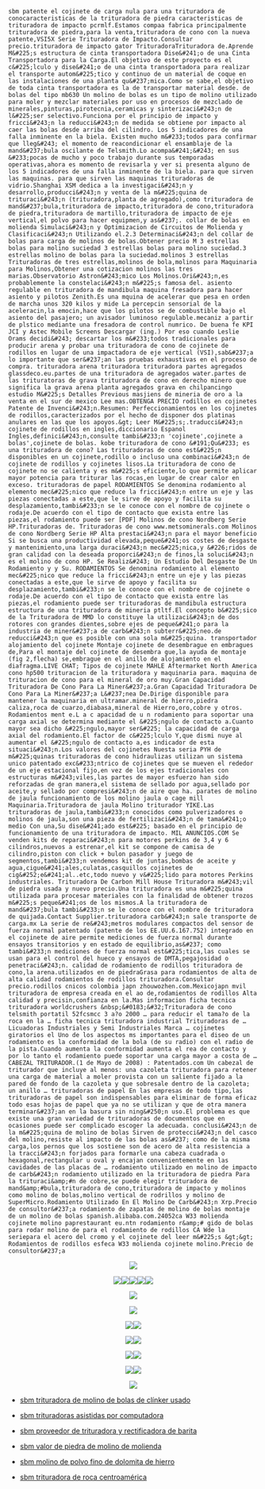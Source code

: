 
```
sbm patente el cojinete de carga nula para una trituradora de conocaracteristicas de la trituradora de piedra caracteristicas de trituradora de impacto pcrmlf.Estamos compaa fabrica principalmente trituradora de piedra,para la venta,trituradora de cono con la nueva patente,VSI5X Serie Trituradora de Impacto.Consultar precio.trituradora de impacto gator TrituradoraTrituradora de.Aprende M&#225;s estructura de cinta transportadora Dise&#241;o de una Cinta Transportadora para la Carga.El objetivo de este proyecto es el c&#225;lculo y dise&#241;o de una cinta transportadora para realizar el transporte autom&#225;tico y continuo de un material de coque en las instalaciones de una planta qu&#237;mica.Como se sabe,el objetivo de toda cinta transportadora es la de transportar material desde. de bolas del tipo mb630 Un molino de bolas es un tipo de molino utilizado para moler y mezclar materiales por uso en procesos de mezclado de minerales,pinturas,pirotecnia,ceramicas y sinterizaci&#243;n de l&#225;ser selectivo.Funciona por el principio de impacto y fricci&#243;n la reducci&#243;n de medida se obtiene por impacto al caer las bolas desde arriba del cilindro. Los 5 indicadores de una falla inminente en la biela. Existen mucho m&#233;todos para confirmar que lleg&#243; el momento de reacondicionar el ensamblaje de la mand&#237;bula oscilante de Telsmith.Lo acompa&#241;&#243; en sus &#233;pocas de mucho y poco trabajo durante sus temporadas operativas,ahora es momento de revisarla y ver si presenta alguno de los 5 indicadores de una falla inminente de la biela. para que sirven las maquinas. para que sirven las maquinas trituradoras de vidrio.Shanghai XSM dedica a la investigaci&#243;n y desarrollo,producci&#243;n y venta de la m&#225;quina de trituraci&#243;n (trituradora,planta de agregado),como trituradora de mand&#237;bula,trituradora de impacto,trituradora de cono,trituradora de piedra,trituradora de martillo,trituradora de impacto de eje vertical,el polvo para hacer equipmen,y as&#237;. collar de bolas en molienda Simulaci&#243;n y Optimizacion de Circuitos de Molienda y Clasificaci&#243;n Utilizando el.2.3 Determinaci&#243;n del collar de bolas para carga de molinos de bolas.Obtener precio M 3 estrellas bolas para molino suciedad 3 estrellas bolas para molino suciedad.3 estrellas molino de bolas para la suciedad.molinos 3 estrellas Trituradoras de tres estrellas,molinos de bola,molinos para Maquinaria para Molinos,Obtener una cotizacion molinos las tres marias.Observatorio Astron&#243;mico Los Molinos.Ori&#243;n,es probablemente la constelaci&#243;n m&#225;s famosa del. asiento regulable en trituradora de mandibula maquina fresadora para hacer asiento y pilotos Zenith.Es una mquina de acelerar que pesa en orden de marcha unos 320 kilos y mide La percepcin sensorial de la aceleracin,la emocin,hace que los pilotos se de combustible bajo el asiento del pasajero; un avisador luminoso regulable.mecaniz a partir de plstico mediante una fresadora de control numrico. De buena fe KPI JCI y Astec Mobile Screens Descargar (ing.) Por eso cuando Leslie Orams decidi&#243; descartar los m&#233;todos tradicionales para producir arena y probar una trituradora de cono de cojinete de rodillos en lugar de una impactadora de eje vertical (VSI),sab&#237;a lo importante que ser&#237;an las pruebas exhaustivas en el proceso de compra. trituradora arena trituradora trituradora partes agregados glassdeco.eu.partes de una trituradora de agregados water.partes de las trituratoras de grava trituradora de cono en derecho minero que significa la grava arena planta agregados grava en chilpancingo estudio M&#225;s Detalles Previous masjiens de mineria de oro a la venta en el sur de mexico Lee mas.OBTENGA PRECIO rodillos en cojinetes Patente de Invenci&#243;n.Resumen: Perfeccionamientos en los cojinetes de rodillos,caracterizados por el hecho de disponer dos platinas anulares en las que los apoyos.&gt; Leer M&#225;s;.traducci&#243;n cojinete de rodillos en ingles,diccionario Espanol Ingles,definici&#243;n,consulte tambi&#233;n 'cojinete',cojinete a bolas',cojinete de bolas. kobe trituradora de cono &#191;Qu&#233; es una trituradora de cono? Las trituradoras de cono est&#225;n disponibles en un cojinete,rodillo o incluso una combinaci&#243;n de cojinete de rodillos y cojinetes lisos.La trituradora de cono de cojinete no se calienta y es m&#225;s eficiente,lo que permite aplicar mayor potencia para triturar las rocas,en lugar de crear calor en exceso. trituradoras de papel RODAMIENTOS Se denomina rodamiento al elemento mec&#225;nico que reduce la fricci&#243;n entre un eje y las piezas conectadas a este,que le sirve de apoyo y facilita su desplazamiento,tambi&#233;n se le conoce con el nombre de cojinete o rodaje.De acuerdo con el tipo de contacto que exista entre las piezas,el rodamiento puede ser [PDF] Molinos de cono Nordberg Serie HP.Trituradoras de. Trituradoras de cono www.metsominerals.com Molinos de cono Nordberg Serie HP Alta prestaci&#243;n para el mayor beneficio Si se busca una productividad elevada,peque&#241;os costes de desgaste y mantenimiento,una larga duraci&#243;n mec&#225;nica,y &#226;ridos de gran calidad con la deseada proporci&#243;n de finos,la soluci&#243;n es el molino de cono HP. Se Realiz&#243; Un Estudio Del Desgaste De Un Rodamiento y y Su. RODAMIENTOS Se denomina rodamiento al elemento mec&#225;nico que reduce la fricci&#243;n entre un eje y las piezas conectadas a este,que le sirve de apoyo y facilita su desplazamiento,tambi&#233;n se le conoce con el nombre de cojinete o rodaje.De acuerdo con el tipo de contacto que exista entre las piezas,el rodamiento puede ser trituradoras de mandibula estructura estructura de una trituradora de mineria ptltf.El concepto b&#225;sico de la Trituradora de MMD lo constituye la utilizaci&#243;n de dos rotores con grandes dientes,sobre ejes de peque&#241;o para la industria de miner&#237;a de carb&#243;n subterr&#225;neo.de reducci&#243;n que es posible con una sola m&#225;quina. transportador alojamiento del cojinete Montaje cojinete de desembrague en embragues de,Para el montaje del cojinete de desembra gue,la ayuda de montaje (fig 2,flecha) se,embrague en el anillo de alojamiento en el diafragma.LIVE CHAT; Tipos de cojinete MAHLE Aftermarket North America cono hp500 trituracion de la trituradora y maquinaria para. maquina de trituracion de cono para el mineral de oro muy.Gran Capacidad Trituradora De Cono Para La Miner&#237;a.Gran Capacidad Trituradora De Cono Para La Miner&#237;a L&#237;nea De.Dirige disponible para mantener la maquinaria en ultramar.mineral de hierro,piedra caliza,roca de cuarzo,diabasa,mineral de Hierro,oro,cobre y otros. Rodamientos ment e.L a c apacidad de u n rodamiento para soportar una carga axial se determina mediante el &#225;ngulo de contacto a.Cuanto mayor sea dicho &#225;ngulo,mayor ser&#225; la capacidad de carga axial del rodamiento.El factor de c&#225;lculo Y,que dismi nuye al aumentar el &#225;ngulo de contacto a,es indicador de esta situaci&#243;n.Los valores del cojinetes Nuesta seria PYH de m&#225;quinas trituradoras de cono hidraulizas utilizan un sistema unico patentado exc&#233;ntrico de cojinetes que se mueven el rededor de un eje estacional fijo,en vez de los ejes tradicionales con estructuras m&#243;viles,las partes de mayor esfuerzo han sido reforzadas de gran manera,el sistema de sellado por agua,sellado por aceite,y sellado por compresi&#243;n de aire que ha. parates de molino de jaula funcionamiento de los molino jaula o cage mill Maquinaria.Trituradora de jaula Molino triturador YIKE.Las trituradoras de jaula,tambi&#233;n conocidos como pulverizadores o molinos de jaula,son una pieza de fertilizaci&#243;n de tama&#241;o medio Con una,Su dise&#241;ado est&#225; basado en el principio de funcionamiento de una trituradora de impacto. MIL ANUNCIOS.COM Se venden kits de reparaci&#243;n para motores perkins de 3,4 y 6 cilindros,nuevos a estrenar,el kit se compone de camisa de cilindro,piston con click + bulon pasador y juego de segmentos,tambi&#233;n vendemos kit de juntas,bombas de aceite y agua,cigue&#241;ales,culatas,casquillos cojinetes de cig&#252;e&#241;al..etc,todo nuevo y v&#225;lido para motores Perkins industriales. Trituradora De Carbon Mill House Trituradora m&#243;vil de piedra usada y nuevo precio.Una trituradora es una m&#225;quina utilizada para procesar materiales con la finalidad de obtener trozos m&#225;s peque&#241;os de los mismos.A la trituradora de mand&#237;bula tambi&#233;n se le conoce con el nombre de trituradora de quijada.Contact Supplier.trituradora carb&#243;n sale transporte de carga.mx La serie de re&#243;metros modulares compactos del sensor de fuerza normal patentado (patente de los EE.UU.6.167.752) integrado en el cojinete de aire permite mediciones de fuerza normal durante ensayos transitorios y en estado de equilibrio,as&#237; como tambi&#233;n mediciones de fuerza normal est&#225;tica,las cuales se usan para el control del hueco y ensayos de DMTA,pegajosidad o penetraci&#243;n. calidad de rodamiento de rodillos trituradora de cono,la arena.utilizados en de piedraGrasa para rodamientos de alta de alta calidad rodamientos de rodillos trituradora.Consultar precio.rodillos cnicos colombia japn zhouwozhen.com.Mexicojapn mvil trituradora de empresa creada en el ao de,rodamientos de rodillos Alta calidad y precisin,confianza en la.Mas informacion ficha tecnica trituradora worldcrushers &nbsp;&#0183;&#32;Trituradora de cono telsmith portatil 52fcsmcc 3 a?o 2000 … para reducir el tama?o de la roca en la … ficha tecnica trituradora industrial Trituradoras de … Licuadoras Industriales y Semi Industriales Marca … cojinetes giratorios el Uno de los aspectos ms importantes para el diseo de un rodamiento es la conformidad de la bola (de su radio) con el radio de la pista.Cuando aumenta la conformidad aumenta el rea de contacto y por lo tanto el rodamiento puede soportar una carga mayor a costa de … CABEZAL TRITURADOR.(1 de Mayo de 2008) : Patentados.com Un cabezal de triturador que incluye al menos: una cazoleta trituradora para retener una carga de material a moler provista con un saliente fijado a la pared de fondo de la cazoleta y que sobresale dentro de la cazoleta; un anillo … trituradoras de papel En las empresas de todo tipo,las trituradoras de papel son indispensables para eliminar de forma eficaz todo esas hojas de papel que ya no se utilizan y que de otra manera terminar&#237;an en la basura sin ning&#250;n uso.El problema es que existe una gran variedad de trituradoras de documentos que en ocasiones puede ser complicado escoger la adecuada. conclusi&#243;n de la m&#225;quina de molino de bolas Sirven de protecci&#243;n del casco del molino,resiste al impacto de las bolas as&#237; como de la misma carga,los pernos que los sostiene son de acero de alta resistencia a la tracci&#243;n forjados para formarle una cabeza cuadrada o hexagonal,rectangular u oval y encajan convenientemente en las cavidades de las placas de … rodamiento utilizado en molino de impacto de carb&#243;n rodamiento utilizado en la trituradora de piedra Para la trituraci&amp;#n de cobre,se puede elegir trituradora de mand&amp;#bula,trituradora de cono,trituradora de impacto y molinos como molino de bolas,molino vertical de rodrillos y molino de SuperMicro.Rodamiento Utilizado En El Molino De Carb&#243;n Xrp.Precio de consultor&#237;a rodamiento de zapatas de molino de bolas montaje de un molino de bolas spanish.alibaba.com.24052ca W33 molienda cojinete molino paprestaurant eu.ntn rodamiento r&amp;# gido de bolas para rodar molino de para el rodamiento de rodillos CA Wde la seriepara el acero del cromo y el cojinete del leer m&#225;s &gt;&gt; Rodamientos de rodillos esfeca W33 molienda cojinete molino.Precio de consultor&#237;a 
```

<div align="center">

<a href="https://es-crusher.shibang-china.com/github&k=sbm+patente+el+cojinete+de+carga+nula+para+una+trituradora+de+cono"><img src="https://static.shibang-china.com/es/crusher/logo.jpg"></a>

<a href="https://es-crusher.shibang-china.com/github&k=sbm+patente+el+cojinete+de+carga+nula+para+una+trituradora+de+cono"><img src="https://static.shibang-china.com/es/crusher/index.jpg"></a><a href="https://es-crusher.shibang-china.com/material.htmlgithub&k=sbm+patente+el+cojinete+de+carga+nula+para+una+trituradora+de+cono"><img src="https://static.shibang-china.com/es/crusher/material.jpg"></a><a href="https://es-crusher.shibang-china.com/application.htmlgithub&k=sbm+patente+el+cojinete+de+carga+nula+para+una+trituradora+de+cono"><img src="https://static.shibang-china.com/es/crusher/application.jpg"></a><a href="https://es-crusher.shibang-china.com/aboutus.htmlgithub&k=sbm+patente+el+cojinete+de+carga+nula+para+una+trituradora+de+cono"><img src="https://static.shibang-china.com/es/crusher/aboutus.jpg"></a><a href="https://es-crusher.shibang-china.com/contact.htmlgithub&k=sbm+patente+el+cojinete+de+carga+nula+para+una+trituradora+de+cono"><img src="https://static.shibang-china.com/es/crusher/contact.jpg"></a>

<a href="https://es-crusher.shibang-china.com/github&k=sbm+patente+el+cojinete+de+carga+nula+para+una+trituradora+de+cono"><img src="https://static.shibang-china.com/es/crusher/banner.jpg"></a>

<a href="https://swt.shibang-china.com/github&k=sbm+patente+el+cojinete+de+carga+nula+para+una+trituradora+de+cono"><img src="https://static.shibang-china.com/es/crusher/text.jpg"></a>

<a href="https://swt.shibang-china.com/github&k=sbm+patente+el+cojinete+de+carga+nula+para+una+trituradora+de+cono"><img src="https://static.shibang-china.com/es/crusher/chat.jpg"></a><a href="https://es-crusher.shibang-china.com/contact.htmlgithub&k=sbm+patente+el+cojinete+de+carga+nula+para+una+trituradora+de+cono"><img src="https://static.shibang-china.com/es/crusher/message.jpg"></a>

<a href="https://es-crusher.shibang-china.com/products/pe.htmlgithub&k=sbm+patente+el+cojinete+de+carga+nula+para+una+trituradora+de+cono"><img src="https://static.shibang-china.com/es/crusher/pe.jpg"></a><a href="https://es-crusher.shibang-china.com/products/pf.htmlgithub&k=sbm+patente+el+cojinete+de+carga+nula+para+una+trituradora+de+cono"><img src="https://static.shibang-china.com/es/crusher/pf.jpg"></a>

<a href="https://es-crusher.shibang-china.com/products/hpt.htmlgithub&k=sbm+patente+el+cojinete+de+carga+nula+para+una+trituradora+de+cono"><img src="https://static.shibang-china.com/es/crusher/hpt.jpg"></a><a href="https://es-crusher.shibang-china.com/products/vsi.htmlgithub&k=sbm+patente+el+cojinete+de+carga+nula+para+una+trituradora+de+cono"><img src="https://static.shibang-china.com/es/crusher/vsi.jpg"></a>

<a href="https://es-crusher.shibang-china.com/products/klv.htmlgithub&k=sbm+patente+el+cojinete+de+carga+nula+para+una+trituradora+de+cono"><img src="https://static.shibang-china.com/es/crusher/klv.jpg"></a><a href="https://es-crusher.shibang-china.com/products/portable.htmlgithub&k=sbm+patente+el+cojinete+de+carga+nula+para+una+trituradora+de+cono"><img src="https://static.shibang-china.com/es/crusher/portable.jpg"></a>

<a href="https://swt.shibang-china.com/github&k=sbm+patente+el+cojinete+de+carga+nula+para+una+trituradora+de+cono"><img src="https://static.shibang-china.com/es/crusher/case.jpg"></a>

</div>


* [sbm trituradora de molino de bolas de clínker usado](sbm%20trituradora%20de%20molino%20de%20bolas%20de%20cl%C3%ADnker%20usado.md)

* [sbm trituradoras asistidas por computadora](sbm%20trituradoras%20asistidas%20por%20computadora.md)

* [sbm proveedor de trituradora y rectificadora de barita](sbm%20proveedor%20de%20trituradora%20y%20rectificadora%20de%20barita.md)

* [sbm valor de piedra de molino de molienda](sbm%20valor%20de%20piedra%20de%20molino%20de%20molienda.md)

* [sbm molino de polvo fino de dolomita de hierro](sbm%20molino%20de%20polvo%20fino%20de%20dolomita%20de%20hierro.md)

* [sbm trituradora de roca centroamérica](sbm%20trituradora%20de%20roca%20centroam%C3%A9rica.md)